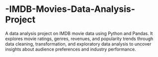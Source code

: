 # -IMDB-Movies-Data-Analysis-Project
A data analysis project on IMDB movie data using Python and Pandas. It explores movie ratings, genres, revenues, and popularity trends through data cleaning, transformation, and exploratory data analysis to uncover insights about audience preferences and industry performance.
